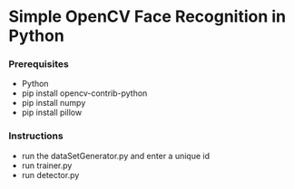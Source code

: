 # Simple OpenCV Face Recognition in Python

### Prerequisites
* Python
* pip install opencv-contrib-python
* pip install numpy
* pip install pillow

### Instructions
* run the dataSetGenerator.py and enter a unique id
* run trainer.py
* run detector.py
